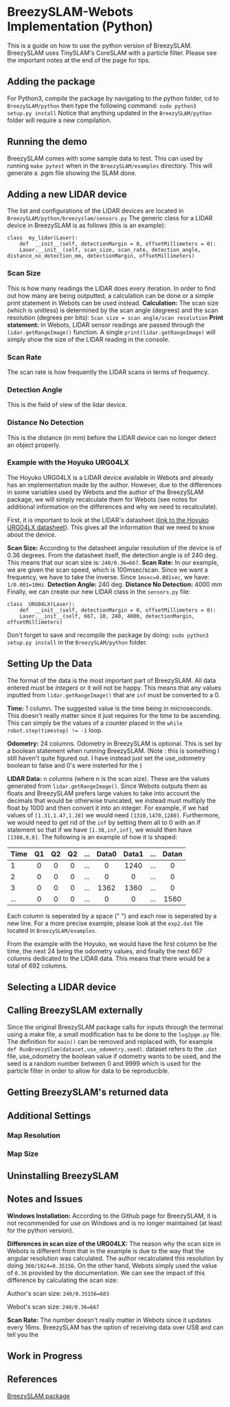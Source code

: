 ﻿# BreezySLAM-Webots Implementation (Python)
This is a guide on how to use the python version of BreezySLAM. BreezySLAM uses TinySLAM's CoreSLAM with a particle filter.
Please see the important notes at the end of the page for tips.
## Adding the package
For Python3, compile the package by navigating to the python folder, cd to `BreezySLAM/python` then type the following command:
`sudo python3 setup.py install`
Notice that anything updated in the  `BreezySLAM/python`  folder will require a new compilation.
## Running the demo
BreezySLAM comes with some sample data to test. This can used by running `make pytest` when in the  `BreezySLAM/examples` directory. This will generate a .pgm file showing the SLAM done.
## Adding a new LIDAR device
The list and configurations of the LIDAR devices are located in `BreezySLAM/python/breezyslam/sensors.py`
The generic class for a LIDAR device in BreezySLAM is as follows (this is an example):
```` 
class  my_lidar(Laser):
	def  __init__(self, detectionMargin = 0, offsetMillimeters = 0):
	Laser.__init__(self, scan_size, scan_rate, detection_angle, distance_no_detection_mm, detectionMargin, offsetMillimeters)
````
### Scan Size
This is how many readings the LIDAR does every iteration. In order to find out how many are being outputted, a calculation can be done or a simple print statement in Webots can be used instead.
**Calculation:**
The scan size (which is unitless) is determined by the scan angle (degrees) and the scan resolution (degrees per bits): `Scan size = scan angle/scan resolution`
**Print statement:**
In Webots, LIDAR sensor readings are passed through the `lidar.getRangeImage()` function. A single `print(lidar.getRangeImage)` will simply show the size of the LIDAR reading in the console.
### Scan Rate
The scan rate is how frequently the LIDAR scans in terms of frequency.
### Detection Angle
This is the field of view of the lidar device.
### Distance No Detection
This is the distance (in mm) before the LIDAR device can no longer detect an object properly.
### Example with the Hoyuko URG04LX
The Hoyuko URG04LX is a LIDAR device available in Webots and already has an implementation made by the author. However, due to the differences in some variables used by Webots and the author of the BreezySLAM package, we will simply recalculate them for Webots (see notes for additional information on the differences and why we need to recalculate).

First, it is important to look at the LIDAR's datasheet ([link to the Hoyuko URG04LX datasheet](https://www.hokuyo-aut.jp/dl/Specifications_URG-04LX_1513063395.pdf)). This gives all the information that we need to know about the device.

**Scan Size:** According to the datasheet angular resolution of the device is of 0.36 degrees.
From the datasheet itself, the detection angle is of 240 deg. This means that our scan size is: `240/0.36=667`.
**Scan Rate:** In our example, we are given the scan speed, which is 100msec/scan. Since we want a frequency, we have to take the inverse. Since `1msec=0.001sec`, we have: `1/0.001=10Hz`.
**Detection Angle:** 240 deg.
**Distance No Detection:** 4000 mm
Finally, we can create our new LIDAR class in the `sensors.py` file:
```` 
class  URG04LX(Laser):
	def  __init__(self, detectionMargin = 0, offsetMillimeters = 0):
	Laser.__init__(self, 667, 10, 240, 4000, detectionMargin, offsetMillimeters)
````
Don't forget to save and recompile the package by doing: `sudo python3 setup.py install` in the `BreezySLAM/python` folder.
## Setting Up the Data
The format of the data is the most important part of BreezySLAM. All data entered must be _integers_ or it will not be happy. This means that any values inputted from `lidar.getRangeImage()` that are `inf` must be converted to a 0.

**Time:** 1 column. The suggested value is the time being in microseconds. This doesn't really matter since it just requires for the time to be ascending. This can simply be the values of a counter placed in the `while robot.step(timestep) != -1` loop.

**Odometry:** 24 columns. Odometry in BreezySLAM is optional. This is set by a boolean statement when running BreezySLAM. (Note : this is something I still haven't quite figured out. I have instead just set the use_odometry boolean to false and 0's were insterted for the )

**LIDAR Data:** n columns (where n is the scan size). These are the values generated from `lidar.getRangeImage()`. Since Webots outputs them as floats and BreezySLAM prefers large values to take into account the decimals that would be otherwise truncated, we instead must multiply the  float by 1000 and then convert it into an integer. For example, if we had values of `[1.31,1.47,1.28]` we would need `[1310,1470,1280]`. Furthermore, we would need to get rid of the `inf` by setting them all to 0 with an if statement so that if we have `[1.38,inf,inf]`, we would then have `[1380,0,0]`.
The following is an example of how it is shaped:

| Time | Q1| Q2| Q2|...|Data0|Data1|...|Datan|
| ---- |:-:|:-:|:-:| :-:| :-:| :-:|  :-:|  :-:| 
| 1    | 0| 0  |0  | ...| 0  | 1240| ...|0
| 2    | 0| 0  |0  | ...| 0  | 0| ...|0
| 3    | 0| 0  |0  | ...| 1362  | 1360| ...|0
| ...  | 0| 0  |0  | ...| 0  | 0| ...|1560

Each column is seperated by a space (" ") and each row is seperated by a new line.
For a more precise example, please look at the `exp2.dat` file located in `BreezySLAM/examples`.

From the example with the Hoyuko, we would have the first column be the time, the next 24 being the odometry values, and finally the next 667 columns dedicated to the LIDAR data. This means that there would be a total of 692 columns.
## Selecting a LIDAR device
## Calling BreezySLAM externally
Since the original BreezySLAM package calls for inputs through the terminal using a make file, a small modification has to be done to the `log2pgm.py` file. The definition for `main()` can be removed and replaced with, for example `def RunBreezySlam(dataset,use_odometry,seed)`. dataset refers to the `.dat` file,  use_odometry the boolean value if odometry wants to be used, and the seed is a random number between 0 and 9999 which is used for the particle filter in order to allow for data to be reproducible.
## Getting BreezySLAM's returned data
 
## Additional Settings
### Map Resolution
### Map Size
## Uninstalling BreezySLAM


##  Notes and Issues
**Windows Installation:** According to the Github page for BreezySLAM, it is not recommended for use on Windows and is no longer maintained (at least for the python version).

**Differences in scan size of the URG04LX:** The reason why the scan size in Webots is different from that in the example is due to the way that the angular resolution was calculated. The author recalculated this resolution by doing `360/1024=0.35156`. On the other hand, Webots simply used the value of `0.36` provided by the documentation. We can see the impact of this difference by calculating the scan size:

Author's scan size: `240/0.35156=683`

Webot's scan size: `240/0.36=667`

**Scan Rate:** The number doesn't really matter in Webots since it updates every 16ms. BreezySLAM has the option of receiving data over USB and can tell you the 
##  Work in Progress

##  References
[BreezySLAM package](https://github.com/simondlevy/BreezySLAM)
